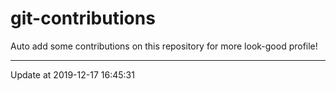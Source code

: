 # git-contributions

Auto add some contributions on this repository for more look-good profile!

---

Update at 2019-12-17 16:45:31
